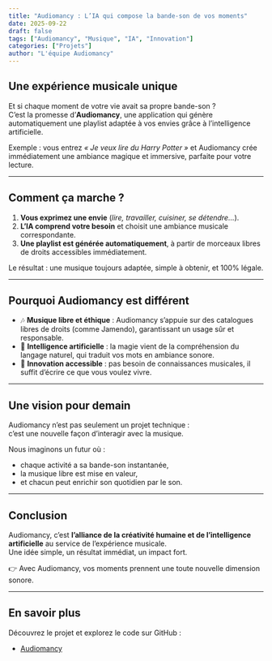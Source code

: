 ```yaml
---
title: "Audiomancy : L’IA qui compose la bande-son de vos moments"
date: 2025-09-22
draft: false
tags: ["Audiomancy", "Musique", "IA", "Innovation"]
categories: ["Projets"]
author: "L'équipe Audiomancy"
---
```


## Une expérience musicale unique

Et si chaque moment de votre vie avait sa propre bande-son ?  
C’est la promesse d’**Audiomancy**, une application qui génère automatiquement une playlist adaptée à vos envies grâce à l’intelligence artificielle.

Exemple : vous entrez *« Je veux lire du Harry Potter »* et Audiomancy crée immédiatement une ambiance magique et immersive, parfaite pour votre lecture.

---

## Comment ça marche ?

1. **Vous exprimez une envie** (*lire, travailler, cuisiner, se détendre…*).  
2. **L’IA comprend votre besoin** et choisit une ambiance musicale correspondante.  
3. **Une playlist est générée automatiquement**, à partir de morceaux libres de droits accessibles immédiatement.  

Le résultat : une musique toujours adaptée, simple à obtenir, et 100% légale.

---

## Pourquoi Audiomancy est différent

- 🎶 **Musique libre et éthique** : Audiomancy s’appuie sur des catalogues libres de droits (comme Jamendo), garantissant un usage sûr et responsable.  
- 🤖 **Intelligence artificielle** : la magie vient de la compréhension du langage naturel, qui traduit vos mots en ambiance sonore.  
- 🚀 **Innovation accessible** : pas besoin de connaissances musicales, il suffit d’écrire ce que vous voulez vivre.  

---

## Une vision pour demain

Audiomancy n’est pas seulement un projet technique :  
c’est une nouvelle façon d’interagir avec la musique.  

Nous imaginons un futur où :  
- chaque activité a sa bande-son instantanée,  
- la musique libre est mise en valeur,  
- et chacun peut enrichir son quotidien par le son.  

---

## Conclusion

Audiomancy, c’est **l’alliance de la créativité humaine et de l’intelligence artificielle** au service de l’expérience musicale.  
Une idée simple, un résultat immédiat, un impact fort.  

👉 Avec Audiomancy, vos moments prennent une toute nouvelle dimension sonore.

---

## En savoir plus

Découvrez le projet et explorez le code sur GitHub :  

- [Audiomancy](https://github.com/ABA-DEV-IA/Audiomancy)  

